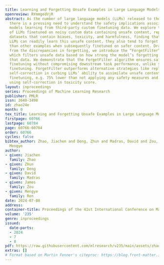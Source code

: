 ```yaml
---
title: Learning and Forgetting Unsafe Examples in Large Language Models
openreview: RYmmgedVjR
abstract: As the number of large language models (LLMs) released to the public grows,
  there is a pressing need to understand the safety implications associated with these
  models learning from third-party custom finetuning data. We explore the behavior
  of LLMs finetuned on noisy custom data containing unsafe content, represented by
  datasets that contain biases, toxicity, and harmfulness, finding that while aligned
  LLMs can readily learn this unsafe content, they also tend to forget it more significantly
  than other examples when subsequently finetuned on safer content. Drawing inspiration
  from the discrepancies in forgetting, we introduce the “ForgetFilter” algorithm,
  which filters unsafe data based on how strong the model’s forgetting signal is for
  that data. We demonstrate that the ForgetFilter algorithm ensures safety in customized
  finetuning without compromising downstream task performance, unlike sequential safety
  finetuning. ForgetFilter outperforms alternative strategies like replay and moral
  self-correction in curbing LLMs’ ability to assimilate unsafe content during custom
  finetuning, e.g. 75% lower than not applying any safety measures and 62% lower than
  using self-correction in toxicity score.
layout: inproceedings
series: Proceedings of Machine Learning Research
publisher: PMLR
issn: 2640-3498
id: zhao24e
month: 0
tex_title: Learning and Forgetting Unsafe Examples in Large Language Models
firstpage: 60766
lastpage: 60784
page: 60766-60784
order: 60766
cycles: false
bibtex_author: Zhao, Jiachen and Deng, Zhun and Madras, David and Zou, James and Ren,
  Mengye
author:
- given: Jiachen
  family: Zhao
- given: Zhun
  family: Deng
- given: David
  family: Madras
- given: James
  family: Zou
- given: Mengye
  family: Ren
date: 2024-07-08
address:
container-title: Proceedings of the 41st International Conference on Machine Learning
volume: '235'
genre: inproceedings
issued:
  date-parts:
  - 2024
  - 7
  - 8
pdf: https://raw.githubusercontent.com/mlresearch/v235/main/assets/zhao24e/zhao24e.pdf
extras: []
# Format based on Martin Fenner's citeproc: https://blog.front-matter.io/posts/citeproc-yaml-for-bibliographies/
---
```

